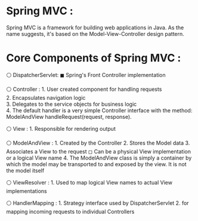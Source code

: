 # Spring MVC :
Spring MVC is a framework for building web applications in Java. As the name suggests, it's based on the Model-View-Controller design pattern.

# Core Components of Spring MVC :
⚪ DispatcherServlet:
	◼ Spring's Front Controller implementation

⚪ Controller :	                                                                                          1. User created component for handling requests                                                                                                                                 
 			2. Encapsulates navigation logic                                                                                                               
  			3. Delegates to the service objects for business logic                                                                                                           
   			4. The default handler is a very simple Controller interface with the method:
				ModelAndView handleRequest(request, response).

⚪ View :
	1. Responsible for rendering output

⚪ ModelAndView :
	1. Created by the Controller
	2. Stores the Model data
	3. Associates a View to the request
		◻ Can be a physical View implementation or a logical View name
	4. The ModelAndView class is simply a container by which the model may be transported to and exposed by the view.
		It is not the model itself

⚪ ViewResolver :
	1. Used to map logical View names to actual View implementations

⚪ HandlerMapping :
	1. Strategy interface used by DispatcherServlet
	2. for mapping incoming requests to individual Controllers 
